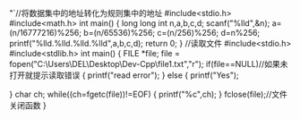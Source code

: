 "`//将数据集中的地址转化为规则集中的地址 
#include<stdio.h>
#include<math.h>
int main()
{
	long long int n,a,b,c,d;
	scanf("%lld",&n);
	a=(n/16777216)%256;
	b=(n/65536)%256;
	c=(n/256)%256;
	d=n%256;
	printf("%lld.%lld.%lld.%lld",a,b,c,d);
	return 0;
}
//读取文件 
#include<stdio.h>
#include<stdlib.h>
int main()
{
FILE *file;
file = fopen("C:\\Users\\DEL\\Desktop\\Dev-Cpp\\file1.txt","r");
if(file==NULL)//如果未打开就提示读取错误
{
printf("read error");
} 
else
{
 printf("Yes");
 
}
char ch;
while((ch=fgetc(file))!=EOF)
{
	printf("%c",ch);
}
 fclose(file);//文件关闭函数
 } 
